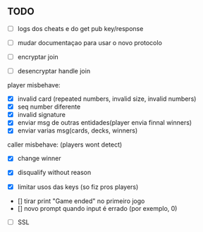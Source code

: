 ## TODO

- [ ] logs dos cheats e do get pub key/response

- [ ] mudar documentaçao para usar o novo protocolo

- [ ] encryptar join
- [ ] desencryptar handle join

player misbehave:
- [X] invalid card (repeated numbers, invalid size, invalid numbers)
- [X] seq number diferente
- [X] invalid signature
- [X] enviar msg de outras entidades(player envia finnal winners)
- [X] enviar varias msg(cards, decks, winners)

caller misbehave: (players wont detect)
- [X] change winner
- [X] disqualify without reason

- [X] limitar usos das keys (so fiz pros players)

- [] tirar print "Game ended" no primeiro jogo
- [] novo prompt quando input é errado (por exemplo, 0)

- [ ] SSL